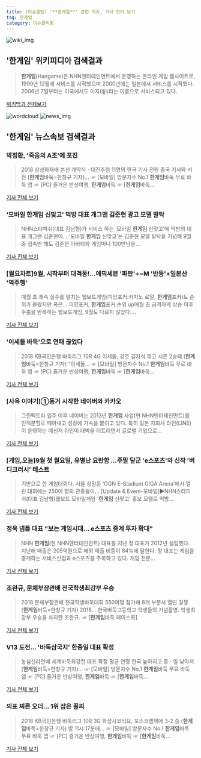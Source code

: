 ```yaml
---
title: (이슈클립) '**한게임**' 관련 이슈, 기사 모아 보기
tag: 한게임
category: 이슈클리핑
---
```

![wiki_img](https://user-images.githubusercontent.com/42597476/44503234-41136a80-a6d0-11e8-9071-6fc6418eafe4.png)
## **'**한게임**'** 위키피디아 검색결과
>**한게임**(Hangame)은 NHN엔터테인먼트에서 운영하는 온라인 게임 웹사이트로, 1999년 12월에 서비스를 시작했으며 2000년에는 일본에서 서비스를 시작했다. 2006년 7월부터는 미국에서도 이지(ijji)라는 이름으로 서비스되고 있다.

<a href="https://ko.wikipedia.org/wiki/한게임" target="_blank">위키백과 전체보기</a>

![wordcloud](https://s3.ap-northeast-2.amazonaws.com/lyrics101-wordcloud/2018-09-04-1536010896.png)
![news_img](https://user-images.githubusercontent.com/42597476/44507050-1206f400-a6e4-11e8-8d98-7ffbfebb353f.png)
## **'**한게임**'** 뉴스속보 검색결과
### 박정환, '죽음의 A조'에 포진

>2018 삼성화재배 본선 개막식ㆍ대진추첨 11명의 한국 기사 전원 중국 기사와 서전 (**한게임**바둑=한창규 기자)... ☞ [모바일] 방문자수 No.1 **한게임**바둑 무료 바둑 앱 ☞ [PC] 즐거운 반상여행, **한게임**바둑 ☞ [**한게임**바둑...

<a href="http://baduk.hangame.com/news.nhn?gseq=55850&m=view&page=&searchfield=&leagueseq=&searchtext=" target="_blank">기사 전체 보기</a>

### ‘모바일 **한게임** 신맞고’ 먹방 대표 개그맨 김준현 광고 모델 발탁

>NHN스타피쉬(대표 김남형)가 서비스 하는 ‘모바일 **한게임** 신맞고’에 먹방의 대표 개그맨 김준현이... ‘모바일 **한게임** 신맞고’는 김준현 모델 발탁을 기념해 9월 중 접속만 해도 김준현 아바타와 게임머니 100만냥을...

<a href="http://game.mk.co.kr/view.php?year=2018&no=553267" target="_blank">기사 전체 보기</a>

### [월요차트]9월, 시작부터 대격동!…에픽세븐 '파란'+~M '반등'+일본산 '역주행'

>매월 초 쾌속 질주를 펼치는 웹보드게임(피망포커:카지노 로얄, **한게임**포커)도 순위가 올랐지만 폭은... 피망포커, **한게임**포커 순위 up매월 초 급격하게 상승 이후 주춤을 반복하는 웹보드게임, 9월도 다르지 않았다....

<a href="http://www.biztribune.co.kr/news/view.php?no=72233" target="_blank">기사 전체 보기</a>

### '이세돌 바둑'으로 연패 끊었다

>2018 KB국민은행 바둑리그 10R 4G 이세돌, 강호 김지석 꺾고 시즌 2승째 (**한게임**바둑=한창규 기자) "이세돌... ☞ [모바일] 방문자수 No.1 **한게임**바둑 무료 바둑 앱 ☞ [PC] 즐거운 반상여행, **한게임**바둑 ☞ [**한게임**바둑...

<a href="http://baduk.hangame.com/news.nhn?gseq=55848&m=view&page=&searchfield=&leagueseq=&searchtext=" target="_blank">기사 전체 보기</a>

### [사옥 이야기]①동거 시작한 네이버와 카카오

>그린팩토리 입주 이후 네이버는 2013년 **한게임** 사업(현 NHN엔터테인먼트)를 인적분할로 떼어내고 성장에 가속을 붙이고 있다. 특히 일본 자회사 라인(LINE)이 운영하는 메신저 라인이 대박을 터트리면서 글로벌 기업으로...

<a href="http://news.bizwatch.co.kr/article/mobile/2018/08/31/0020/naver" target="_blank">기사 전체 보기</a>

### [게임,오늘]9월 첫 월요일, 유별난 요란함 …주말 달군 'e스포츠'와 신작 '버디크러시' 테스트

>기반으로 한 게임대회다. 서울 상암동 ‘OGN E-Stadium GIGA Arena’에서 열린 대회에는 250여 명의 관중들이... [Update & Event-모바일]▶NHN스타피쉬(대표 김남형)웹보드 모바일게임 '**한게임** 신맞고' 홍보 모델로 먹방...

<a href="http://www.biztribune.co.kr/news/view.php?no=72323" target="_blank">기사 전체 보기</a>

### 정욱 넵튠 대표 "보는 게임시대… e스포츠 중계 투자 확대"

>NHN **한게임**(현 NHN엔터테인먼트) 대표를 지낸 정 대표가 2012년 설립했다. 지난해 매출은 205억원으로 해외 매출 비중이 84%에 달한다. 정 대표는 게임을 중계하는 서비스산업과 e스포츠를 주목하고 있다. 게임 전문...

<a href="http://news.hankyung.com/article/2018090223241" target="_blank">기사 전체 보기</a>

### 조완규, 문체부장관배 전국학생최강부 우승

>2018 문체부장관배 전국학생바둑대회 550여명 참가해 8개 부문서 열띤 경쟁 (**한게임**바둑=한창규 기자) 2018... 한국바둑고등학교 학생들의 기념촬영. 학생최강부 우승을 차지한 조완규. ☞ [**한게임**바둑 페이스북]

<a href="http://baduk.hangame.com/news.nhn?gseq=55842&m=view&page=1&searchfield=&leagueseq=0&searchtext=" target="_blank">기사 전체 보기</a>

### V13 도전… '바둑삼국지' 한중일 대표 확정

>농심신라면배 세계바둑최강전 대표 확정 평균 연령 한국 높아지고 중ㆍ일 낮아져 (**한게임**바둑=한창규 기자)... ☞ [모바일] 방문자수 No.1 **한게임**바둑 무료 바둑 앱 ☞ [PC] 즐거운 반상여행, **한게임**바둑 ☞ [**한게임**바둑...

<a href="http://baduk.hangame.com/news.nhn?gseq=55838&m=view&page=&searchfield=&leagueseq=&searchtext=" target="_blank">기사 전체 보기</a>

### 의표 찌른 오더… 1위 잡은 꼴찌

>2018 KB국민은행 바둑리그 10R 3G 화성시코리요, 포스코켐텍에 3-2 승 (**한게임**바둑=한창규 기자) 밤 11시 17분에... ☞ [모바일] 방문자수 No.1 **한게임**바둑 무료 바둑 앱 ☞ [PC] 즐거운 반상여행, **한게임**바둑 ☞ [**한게임**바둑...

<a href="http://baduk.hangame.com/news.nhn?gseq=55837&m=view&page=&searchfield=&leagueseq=&searchtext=" target="_blank">기사 전체 보기</a>


